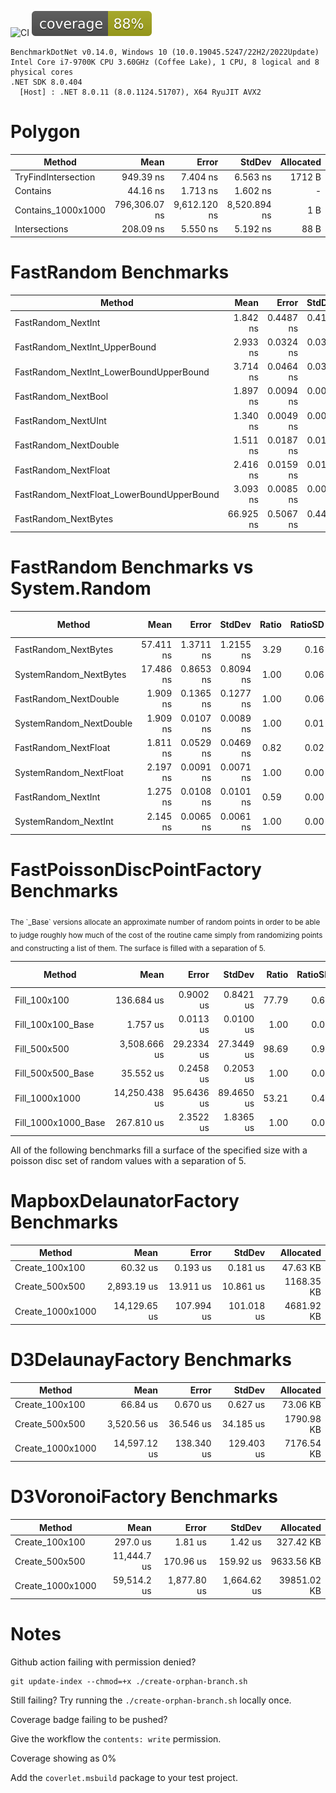 ![CI](https://github.com/kiyote/Kiyote.Geometry/actions/workflows/ci.yml/badge.svg?branch=main)
![coverage](https://github.com/kiyote/Kiyote.Geometry/blob/badges/.badges/main/coverage.svg?raw=true)

```
BenchmarkDotNet v0.14.0, Windows 10 (10.0.19045.5247/22H2/2022Update)
Intel Core i7-9700K CPU 3.60GHz (Coffee Lake), 1 CPU, 8 logical and 8 physical cores
.NET SDK 8.0.404
  [Host] : .NET 8.0.11 (8.0.1124.51707), X64 RyuJIT AVX2
```

# Polygon
| Method              | Mean          | Error        | StdDev       | Allocated |
|-------------------- |--------------:|-------------:|-------------:|----------:|
| TryFindIntersection |     949.39 ns |     7.404 ns |     6.563 ns |    1712 B |
| Contains            |      44.16 ns |     1.713 ns |     1.602 ns |         - |
| Contains_1000x1000  | 796,306.07 ns | 9,612.120 ns | 8,520.894 ns |       1 B |
| Intersections       |     208.09 ns |     5.550 ns |     5.192 ns |      88 B |

# FastRandom Benchmarks
| Method                                    | Mean      | Error     | StdDev    | Allocated |
|------------------------------------------ |----------:|----------:|----------:|----------:|
| FastRandom_NextInt                        |  1.842 ns | 0.4487 ns | 0.4197 ns |         - |
| FastRandom_NextInt_UpperBound             |  2.933 ns | 0.0324 ns | 0.0303 ns |         - |
| FastRandom_NextInt_LowerBoundUpperBound   |  3.714 ns | 0.0464 ns | 0.0388 ns |         - |
| FastRandom_NextBool                       |  1.897 ns | 0.0094 ns | 0.0073 ns |         - |
| FastRandom_NextUInt                       |  1.340 ns | 0.0049 ns | 0.0046 ns |         - |
| FastRandom_NextDouble                     |  1.511 ns | 0.0187 ns | 0.0156 ns |         - |
| FastRandom_NextFloat                      |  2.416 ns | 0.0159 ns | 0.0133 ns |         - |
| FastRandom_NextFloat_LowerBoundUpperBound |  3.093 ns | 0.0085 ns | 0.0066 ns |         - |
| FastRandom_NextBytes                      | 66.925 ns | 0.5067 ns | 0.4492 ns |         - |

# FastRandom Benchmarks vs System.Random
| Method                  | Mean      | Error     | StdDev    | Ratio | RatioSD | Allocated | Alloc Ratio |
|------------------------ |----------:|----------:|----------:|------:|--------:|----------:|------------:|
| FastRandom_NextBytes    | 57.411 ns | 1.3711 ns | 1.2155 ns |  3.29 |    0.16 |         - |          NA |
| SystemRandom_NextBytes  | 17.486 ns | 0.8653 ns | 0.8094 ns |  1.00 |    0.06 |         - |          NA |
| FastRandom_NextDouble   |  1.909 ns | 0.1365 ns | 0.1277 ns |  1.00 |    0.06 |         - |          NA |
| SystemRandom_NextDouble |  1.909 ns | 0.0107 ns | 0.0089 ns |  1.00 |    0.01 |         - |          NA |
| FastRandom_NextFloat    |  1.811 ns | 0.0529 ns | 0.0469 ns |  0.82 |    0.02 |         - |          NA |
| SystemRandom_NextFloat  |  2.197 ns | 0.0091 ns | 0.0071 ns |  1.00 |    0.00 |         - |          NA |
| FastRandom_NextInt      |  1.275 ns | 0.0108 ns | 0.0101 ns |  0.59 |    0.00 |         - |          NA |
| SystemRandom_NextInt    |  2.145 ns | 0.0065 ns | 0.0061 ns |  1.00 |    0.00 |         - |          NA |

# FastPoissonDiscPointFactory Benchmarks
<sub>
The `_Base` versions allocate an approximate number of random points in order to be able to judge roughly
how much of the cost of the routine came simply from randomizing points and constructing a list of them.
The surface is filled with a separation of 5.
</sub>

| Method              | Mean          | Error      | StdDev     | Ratio | RatioSD | Allocated  | Alloc Ratio |
|-------------------- |--------------:|-----------:|-----------:|------:|--------:|-----------:|------------:|
| Fill_100x100        |    136.684 us |  0.9002 us |  0.8421 us | 77.79 |    0.63 |   15.95 KB |        1.94 |
| Fill_100x100_Base   |      1.757 us |  0.0113 us |  0.0100 us |  1.00 |    0.01 |    8.21 KB |        1.00 |
| Fill_500x500        |  3,508.666 us | 29.2334 us | 27.3449 us | 98.69 |    0.93 |  293.35 KB |        2.29 |
| Fill_500x500_Base   |     35.552 us |  0.2458 us |  0.2053 us |  1.00 |    0.01 |   128.3 KB |        1.00 |
| Fill_1000x1000      | 14,250.438 us | 95.6436 us | 89.4650 us | 53.21 |    0.48 | 1154.39 KB |        2.25 |
| Fill_1000x1000_Base |    267.810 us |  2.3522 us |  1.8365 us |  1.00 |    0.01 |  512.43 KB |        1.00 |

All of the following benchmarks fill a surface of the specified size with a poisson disc set of random values with a separation of 5.

# MapboxDelaunatorFactory Benchmarks
| Method           | Mean         | Error      | StdDev     | Allocated  |
|----------------- |-------------:|-----------:|-----------:|-----------:|
| Create_100x100   |     60.32 us |   0.193 us |   0.181 us |   47.63 KB |
| Create_500x500   |  2,893.19 us |  13.911 us |  10.861 us | 1168.35 KB |
| Create_1000x1000 | 14,129.65 us | 107.994 us | 101.018 us | 4681.92 KB |

# D3DelaunayFactory Benchmarks
| Method           | Mean         | Error      | StdDev     | Allocated  |
|----------------- |-------------:|-----------:|-----------:|-----------:|
| Create_100x100   |     66.84 us |   0.670 us |   0.627 us |   73.06 KB |
| Create_500x500   |  3,520.56 us |  36.546 us |  34.185 us | 1790.98 KB |
| Create_1000x1000 | 14,597.12 us | 138.340 us | 129.403 us | 7176.54 KB |


# D3VoronoiFactory Benchmarks
| Method           | Mean        | Error       | StdDev      | Allocated   |
|----------------- |------------:|------------:|------------:|------------:|
| Create_100x100   |    297.0 us |     1.81 us |     1.42 us |   327.42 KB |
| Create_500x500   | 11,444.7 us |   170.96 us |   159.92 us |  9633.56 KB |
| Create_1000x1000 | 59,514.2 us | 1,877.80 us | 1,664.62 us | 39851.02 KB |

# Notes

Github action failing with permission denied?
```
git update-index --chmod=+x ./create-orphan-branch.sh
```

Still failing?  Try running the `./create-orphan-branch.sh` locally once.


Coverage badge failing to be pushed?

Give the workflow the `contents: write` permission.


Coverage showing as 0%

Add the `coverlet.msbuild` package to your test project.


